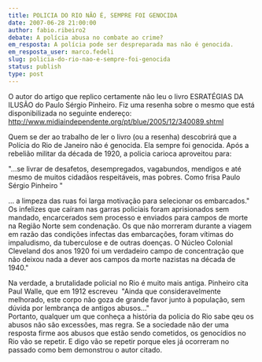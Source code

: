 ```yaml
---
title: POLICIA DO RIO NÃO É, SEMPRE FOI GENOCIDA
date: 2007-06-28 21:00:00
author: fabio.ribeiro2
debate: A polícia abusa no combate ao crime?
em_resposta: A polícia pode ser despreparada mas não é genocida.
em_resposta_user: marco.fedeli
slug: policia-do-rio-nao-e-sempre-foi-genocida
status: publish 
type: post
---
```


O autor do artigo que replico certamente não leu o livro ESRATÉGIAS DA ILUSÃO do Paulo Sérgio Pinheiro. Fiz uma resenha sobre o mesmo que está disponibilizada no seguinte endereço:  
<http://www.midiaindependente.org/pt/blue/2005/12/340089.shtml>  
  
Quem se der ao trabalho de ler o livro (ou a resenha) descobrirá que a Polícia do Rio de Janeiro não é genocida. Ela sempre foi genocida. Após a rebelião militar da década de 1920, a policia carioca aproveitou para: 


"...se livrar de desafetos, desempregados, vagabundos, mendigos e até mesmo de muitos cidadãos respeitáveis, mas pobres. Como frisa Paulo Sérgio Pinheiro "   


... a limpeza das ruas foi larga motivação para selecionar os embarcados." Os infelizes que caíram nas garras policiais foram aprisionados sem mandado, encarcerados sem processo e enviados para campos de morte na Região Norte sem condenação. Os que não morreram durante a viagem em razão das condições infectas das embarcações, foram vítimas do impaludismo, da tuberculose e de outras doenças. O Núcleo Colonial Cleveland dos anos 1920 foi um verdadeiro campo de concentração que não deixou nada a dever aos campos da morte nazistas na década de 1940."  
  
Na verdade, a brutalidade policial no Rio é muito mais antiga. Pinheiro cita Paul Walle, que em 1912 escreveu  "Ainda que consideravelmente melhorado, este corpo não goza de grande favor junto à população, sem dúvida por lembrança de antigos abusos..."   
Portanto, qualquer um que conheça a história da policia do Rio sabe qeu os abusos não são excessões, mas regra. Se a sociedade não der uma resposta firme aos abusos que estão sendo cometidos, os genocídios no Rio vão se repetir. E digo vão se repetir porque eles já ocorreram no passado como bem demonstrou o autor citado.  
  
  




